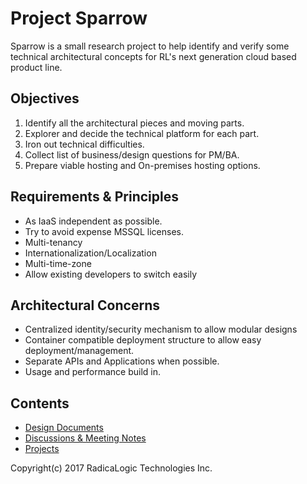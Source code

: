 # Project Sparrow
Sparrow is a small research project to help identify and verify some technical architectural concepts for RL's next generation cloud based product line.

## Objectives

1. Identify all the architectural pieces and moving parts.
2. Explorer and decide the technical platform for each part.
3. Iron out technical difficulties.
4. Collect list of business/design questions for PM/BA.
5. Prepare viable hosting and On-premises hosting options.

## Requirements & Principles

* As IaaS independent as possible.
* Try to avoid expense MSSQL licenses.
* Multi-tenancy
* Internationalization/Localization
* Multi-time-zone
* Allow existing developers to switch easily

## Architectural Concerns

* Centralized identity/security mechanism to allow modular designs
* Container compatible deployment structure to allow easy deployment/management.
* Separate APIs and Applications when possible.
* Usage and performance build in.

## Contents

* [Design Documents](https://github.com/rlrnd/Sparrow/raw/master/documents)
* [Discussions & Meeting Notes](https://github.com/rlrnd/Sparrow/raw/master/notes)
* [Projects](https://github.com/rlrnd/Sparrow/raw/master/src)


Copyright(c) 2017 RadicaLogic Technologies Inc.
